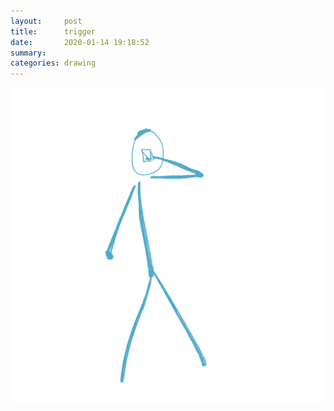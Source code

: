 ```yaml
---
layout:     post
title:      trigger
date:       2020-01-14 19:18:52
summary:    
categories: drawing
---
```

![trigger](/images/diary/trigger.png ".")
